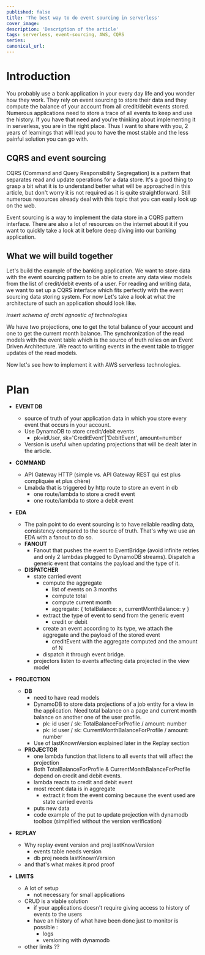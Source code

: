 ```yaml
---
published: false
title: 'The best way to do event sourcing in serverless'
cover_image:
description: 'Description of the article'
tags: serverless, event-sourcing, AWS, CQRS
series:
canonical_url:
---
```


# Introduction

You probably use a bank application in your every day life and you wonder how they work. They rely on event sourcing to store their data and they compute the balance of your account from all credit/debit events stored. Numerous applications need to store a trace of all events to keep and use the history. If you have that need and you're thinking about implementing it in serverless, you are in the right place. Thus I want to share with you, 2 years of learnings that will lead you to have the most stable and the less painful solution you can go with.

## CQRS and event sourcing

CQRS (Command and Query Responsibility Segregation) is a pattern that separates read and update operations for a data store. It's a good thing to grasp a bit what it is to understand better what will be approached in this article, but don't worry it is not required as it is quite straightforward. Still numerous resources already deal with this topic that you can easily look up on the web.

Event sourcing is a way to implement the data store in a CQRS pattern interface. There are also a lot of resources on the internet about it if you want to quickly take a look at it before deep diving into our banking application.

## What we will build together

Let's build the example of the banking application. We want to store data with the event sourcing pattern to be able to create any data view models from the list of credit/debit events of a user. For reading and writing data, we want to set up a CQRS interface which fits perfectly with the event sourcing data storing system. For now Let's take a look at what the architecture of such an application should look like.

_insert schema of archi agnostic of technologies_

We have two projections, one to get the total balance of your account and one to get the current month balance. The synchronization of the read models with the event table which is the source of truth relies on an Event Driven Architecture. We react to writing events in the event table to trigger updates of the read models.

Now let's see how to implement it with AWS serverless technologies.

# Plan

- **EVENT DB**
  - source of truth of your application data in which you store every event that occurs in your account.
  - Use DynamoDB to store credit/debit events
    - pk=idUser, sk='CreditEvent'|'DebitEvent', amount=number
  - Version is useful when updating projections that will be dealt later in the article.
- **COMMAND**
  - API Gateway HTTP (simple vs. API Gateway REST qui est plus compliquée et plus chère)
  - Lmabda that is triggered by http route to store an event in db
    - one route/lambda to store a credit event
    - one route/lambda to store a debit event
- **EDA**
  - The pain point to do event sourcing is to have reliable reading data, consistency compared to the source of truth. That's why we use an EDA with a fanout to do so.
  - **FANOUT**
    - Fanout that pushes the event to EventBridge (avoid infinite retries and only 2 lambdas plugged to DynamoDB streams). Dispatch a generic event that contains the payload and the type of it.
  - **DISPATCHER**
    - state carried event
      - compute the aggregate
        - list of events on 3 months
        - compute total
        - compute current month
        - aggregate: { totalBalance: x, currentMonthBalance: y }
      - extract the type of event to send from the generic event
        - credit or debit
      - create an event according to its type, we attach the aggregate and the payload of the stored event
        - creditEvent with the aggregate computed and the amount of N
      - dispatch it through event bridge.
    - projectors listen to events affecting data projected in the view model
- **PROJECTION**
  - **DB**
    - need to have read models
    - DynamoDB to store data projections of a job entity for a view in the application. Need total balance on a page and current month balance on another one of the user profile.
      - pk: id user / sk: TotalBalanceForProfile / amount: number
      - pk: id user / sk: CurrentMonthBalanceForProfile / amount: number
    - Use of lastKnownVersion explained later in the Replay section
  - **PROJECTOR**
    - one lambda function that listens to all events that will affect the projection
    - Both TotalBalanceForProfile & CurrentMonthBalanceForProfile depend on credit and debit events.
    - lambda reacts to credit and debit event
    - most recent data is in aggregate
      - extract it from the event coming because the event used are state carried events
    - puts new data
    - code example of the put to update projection with dynamodb toolbox (simplified without the version verification)
- **REPLAY**
  - Why replay event version and proj lastKnowVersion
    - events table needs version
    - db proj needs lastKnownVersion
  - and that's what makes it prod proof
- **LIMITS**

  - A lot of setup
    - not necessary for small applications
  - CRUD is a viable solution
    - if your applications doesn't require giving access to history of events to the users
    - have an history of what have been done just to monitor is possible :
      - logs
      - versioning with dynamodb
  - other limits ??
